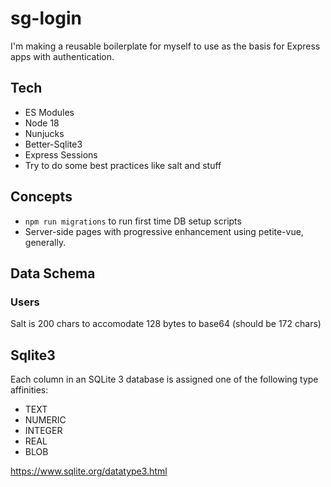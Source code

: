 # sg-login

I'm making a reusable boilerplate for myself to use as the basis for Express apps with authentication.

## Tech

- ES Modules
- Node 18
- Nunjucks
- Better-Sqlite3
- Express Sessions
- Try to do some best practices like salt and stuff

## Concepts

- `npm run migrations` to run first time DB setup scripts
- Server-side pages with progressive enhancement using petite-vue, generally.

## Data Schema

### Users

Salt is 200 chars to accomodate 128 bytes to base64 (should be 172 chars)

## Sqlite3

Each column in an SQLite 3 database is assigned one of the following type affinities:

- TEXT
- NUMERIC
- INTEGER
- REAL
- BLOB

<https://www.sqlite.org/datatype3.html>
